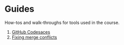 # Guides

How-tos and walk-throughs for tools used in the course.

1. [GitHub Codesaces](https://github.com/gperdrizet/ds-12/blob/main/guides/codespaces.md)
2. [Fixing merge conflicts]()